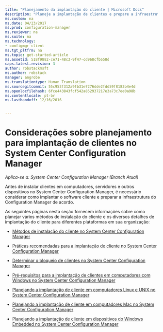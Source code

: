 ```yaml
---
title: "Planejamento da implantação do cliente | Microsoft Docs"
description: "Planeje a implantação de clientes e prepare a infraestrutura no System Center Configuration Manager."
ms.custom: na
ms.date: 04/23/2017
ms.prod: configuration-manager
ms.reviewer: na
ms.suite: na
ms.technology:
- configmgr-client
ms.tgt_pltfrm: na
ms.topic: get-started-article
ms.assetid: 518f9882-ce71-48c3-9f47-cd968cfb658d
caps.latest.revision: 3
author: robstackmsft
ms.author: robstack
manager: angrobe
ms.translationtype: Human Translation
ms.sourcegitcommit: 55c953f312a9fb31e7276dde2fdd59f8183b4e4d
ms.openlocfilehash: 6fce443843fcf542a852937217e3a73c7ee0a98b
ms.contentlocale: pt-br
ms.lasthandoff: 12/16/2016


---
```

# <a name="planning-considerations-for-deploying-clients-in-system-center-configuration-manager"></a>Considerações sobre planejamento para implantação de clientes no System Center Configuration Manager

*Aplica-se a: System Center Configuration Manager (Branch Atual)*

Antes de instalar clientes em computadores, servidores e outros dispositivos no System Center Configuration Manager, é necessário considerar como implantar o software cliente e preparar a infraestrutura do Configuration Manager de acordo.  

 As seguintes páginas nesta seção fornecem informações sobre como planejar vários métodos de instalação do cliente e os diversos detalhes de implantação do cliente para diferentes plataformas em sua organização:  

-   [Métodos de instalação do cliente no System Center Configuration Manager](../../../../core/clients/deploy/plan/client-installation-methods.md)  

-   [Práticas recomendadas para a implantação de cliente no System Center Configuration Manager](../../../../core/clients/deploy/plan/best-practices-for-client-deployment.md)  

-   [Determinar o bloqueio de clientes no System Center Configuration Manager](../../../../core/clients/deploy/plan/determine-whether-to-block-clients.md)  

-   [Pré-requisitos para a implantação de clientes em computadores com Windows no System Center Configuration Manager](../../../../core/clients/deploy/prerequisites-for-deploying-clients-to-windows-computers.md)  

-   [Planejando a implantação de cliente em computadores Linux e UNIX no System Center Configuration Manager](../../../../core/clients/deploy/plan/planning-for-client-deployment-to-linux-and-unix-computers.md)  

-   [Planejando a implantação de cliente em computadores Mac no System Center Configuration Manager](../../../../core/clients/deploy/plan/planning-for-client-deployment-to-mac-computers.md)  

-   [Planejando a implantação de cliente em dispositivos do Windows Embedded no System Center Configuration Manager](../../../../core/clients/deploy/plan/planning-for-client-deployment-to-windows-embedded-devices.md)  

